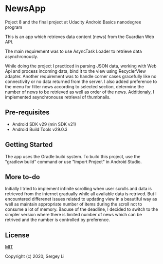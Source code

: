 # NewsApp
Poject 8 and the final project at Udacity Android Basics nanodegree program

This is an app which retrieves data content (news) from the Guardian Web API.

The main requirement was to use AsyncTask Loader to retrieve data asynchronously.

While doing the project I practiced in parsing JSON data, working with Web Api and process incoming data, bind it to the view using RecyclerView adapter.
Another requirement was to handle corner cases gracefully like no connectivity or no data returned from the server.
I also added preference to the menu for filter news according to selected section, determine the number of news to be retrieved as well as order of the news.
Additionaly, I implemented asynchronouse retrieval of thumbnails.

## Pre-requisites
* Android SDK v29 (min SDK v21)
* Android Build Tools v29.0.3

## Getting Started
The app uses the Gradle build system. To build this project, use the "gradlew build" command or use "Import Project" in Android Studio.

## More to-do
Initially I tried to implement infinite scrolling when user scrolls and data is retrieved from the internet gradually while all available data is retrived.
But I encountered differenet issues related to updating view in a beautiful way as well as maintain appropriate number of items during the scroll not to consume a lot of memory.
Bacuse of the deadline, I decided to switch to the simpler version where there is limited number of news which can be retrived and the number is controlled by preference.

## License
[MIT](https://opensource.org/licenses/MIT)

Copyright (c) 2020, Sergey Li
